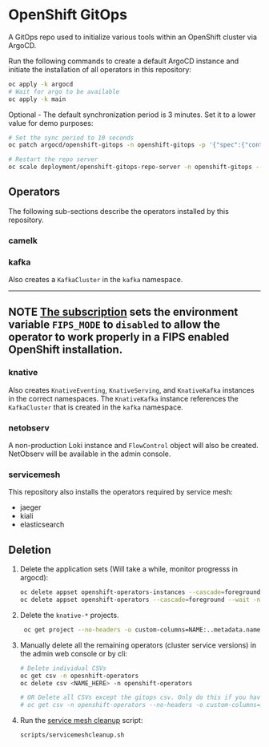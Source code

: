 # OpenShift GitOps

A GitOps repo used to initialize various tools within an OpenShift cluster via ArgoCD.

Run the following commands to create a default ArgoCD instance and initiate the installation of all operators in this repository:

```bash
oc apply -k argocd
# Wait for argo to be available
oc apply -k main
```

Optional - The default synchronization period is 3 minutes.  Set it to a lower value for demo purposes:
```bash
# Set the sync period to 10 seconds
oc patch argocd/openshift-gitops -n openshift-gitops -p '{"spec":{"controller":{"appSync":"10s"}}}' --type=merge

# Restart the repo server
oc scale deployment/openshift-gitops-repo-server -n openshift-gitops --replicas=0
```

## Operators

The following sub-sections describe the operators installed by this repository.

### camelk

### kafka

Also creates a `KafkaCluster` in the `kafka` namespace.

---
**NOTE**
[The subscription](operators/kafka/kafka-subscription.yaml) sets the environment variable `FIPS_MODE` to `disabled` to allow the operator to work properly in a FIPS enabled OpenShift installation.
---

### knative

Also creates `KnativeEventing`, `KnativeServing`, and `KnativeKafka` instances in the correct namespaces. The `KnativeKafka` instance references the `KafkaCluster` that is created in the `kafka` namespace.

### netobserv

A non-production Loki instance and `FlowControl` object will also be created. NetObserv will be available in the admin console.

### servicemesh

This repository also installs the operators required by service mesh:

* jaeger
* kiali
* elasticsearch

## Deletion

1. Delete the application sets (Will take a while, monitor progresss in argocd):
    ```bash
    oc delete appset openshift-operators-instances --cascade=foreground --wait -n openshift-gitops
    oc delete appset openshift-operators --cascade=foreground --wait -n openshift-gitops
    ```
2. Delete the `knative-*` projects. 
   ```bash
    oc get project --no-headers -o custom-columns=NAME:..metadata.name | grep knative | xargs oc delete project
   ```
3. Manually delete all the remaining operators (cluster service versions) in the admin web console or by cli:
   ```bash
   # Delete individual CSVs
   oc get csv -n opesnhift-operators
   oc delete csv <NAME_HERE> -n openshift-operators

   # OR Delete all CSVs except the gitops csv. Only do this if you have not installed additional operators!
   # oc get csv -n openshift-operators --no-headers -o custom-columns=NAME:..metadata.name | grep -v gitops | xargs oc delete csv -n openshift-operators

   ```
4. Run the [service mesh cleanup](https://docs.openshift.com/container-platform/latest/service_mesh/v2x/removing-ossm.html#ossm-remove-cleanup_removing-ossm) script:
    ```bash
    scripts/servicemeshcleanup.sh
    ```
